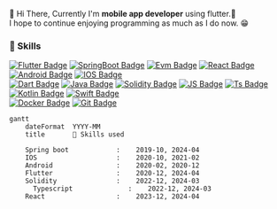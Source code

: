 


👋 Hi There, Currently I'm **mobile app developer** using flutter.📱<br/>
I hope to continue enjoying programming as much as I do now. 😁


### 💪 Skills
[![Flutter Badge](https://img.shields.io/badge/-Flutter-1DA1F2?style=flat-square&logo=flutter&link=)](#)
[![SpringBoot Badge](https://img.shields.io/badge/-SpringBoot-black?style=flat-square&logo=SpringBoot&link=)](#)
[![Evm Badge](https://img.shields.io/badge/-EVM-black?style=flat-square&logo=Ethereum&link=)](#)
[![React Badge](https://img.shields.io/badge/-React-black?style=flat-square&logo=React&link=)](#)
[![Android Badge](https://img.shields.io/badge/-Android-black?style=flat-square&logo=Android&link=)](#)
[![IOS Badge](https://img.shields.io/badge/-IOS-black?style=flat-square&logo=IOS&logoColor=white&link=)](#)
<br/>
[![Dart Badge](https://img.shields.io/badge/-Dart-1DA1F2?style=flat-square&logo=&link=)](#)
[![Java Badge](https://img.shields.io/badge/-Java-red?style=flat-square&logo=Java&link=)](#)
[![Solidity Badge](https://img.shields.io/badge/-Solidity-black?style=flat-square&logo=Solidity&link=)](#)
[![JS Badge](https://img.shields.io/badge/-JavaScript-black?style=flat-square&logo=JavaScript&link=)](#)
[![Ts Badge](https://img.shields.io/badge/-TypeScript-F0F0F0?style=flat-square&logo=TypeScript&link=)](#)
[![Kotlin Badge](https://img.shields.io/badge/-Kotlin-black?style=flat-square&logo=Kotlin&link=)](#)
[![Swift Badge](https://img.shields.io/badge/-Swift-F05138?style=flat-square&logo=Swift&logoColor=white&link=)](#)
<br/>
[![Docker Badge](https://img.shields.io/badge/-Docker-black?style=flat-square&logo=Docker&link=)](#)
[![Git Badge](https://img.shields.io/badge/-Git-black?style=flat-square&logo=Git&link=)](#)

```mermaid
gantt
    dateFormat  YYYY-MM
    title       💪 Skills used

    Spring boot            :    2019-10, 2024-04
    IOS                    :    2020-10, 2021-02
    Android                :    2020-02, 2020-12
    Flutter                :    2020-12, 2024-04
    Solidity               :    2022-12, 2024-03
	  Typescript              :    2022-12, 2024-03
    React                  :    2023-12, 2024-04
```
